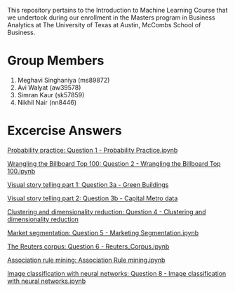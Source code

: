 This repository pertains to the Introduction to Machine Learning Course that we undertook during our enrollment in the Masters program in Business Analytics at The University of Texas at Austin, McCombs School of Business.

# Group Members
1. Meghavi Singhaniya (ms89872)
2. Avi Walyat (aw39578)
3. Simran Kaur (sk57859)
4. Nikhil Nair (nn8446)

# Excercise Answers
[Probability practice: Question 1 - Probability Practice.ipynb](https://github.com/meghavi1610/Group7_STA380_Excercises/blob/main/Question%201%20-%20Probability%20Practice.ipynb)

[Wrangling the Billboard Top 100: Question 2 - Wrangling the Billboard Top 100.ipynb](https://github.com/meghavi1610/Group7_STA380_Excercises/blob/main/Question%202%20-%20Wrangling%20the%20Billboard%20Top%20100.ipynb)

[Visual story telling part 1: Question 3a - Green Buildings](https://github.com/meghavi1610/Group7_STA380_Excercises/blob/main/Question%203a%20-%20Green%20Buildings.ipynb)

[Visual story telling part 2: Question 3b - Capital Metro data](https://github.com/meghavi1610/Group7_STA380_Excercises/blob/main/Question%203a%20-%20Green%20Buildings.ipynb)

[Clustering and dimensionality reduction: Question 4 - Clustering and dimensionality reduction](https://github.com/meghavi1610/Group7_STA380_Excercises/blob/main/Question%204%20-%20Clustering%20and%20dimensionality%20reduction.ipynb)

[Market segmentation: Question 5 - Marketing Segmentation.ipynb](https://github.com/meghavi1610/Group7_STA380_Excercises/blob/main/Question%205%20-%20Market%20Segmentation.ipynb)

[The Reuters corpus: Question 6 - Reuters_Corpus.ipynb](https://github.com/meghavi1610/Group7_STA380_Excercises/blob/main/Question%206%20-%20The%20Reuters%20Corpus.ipynb)

[Association rule mining: Association Rule mining.ipynb](https://github.com/meghavi1610/Group7_STA380_Excercises/blob/main/Question%207%20-%20Association%20Rule%20Mining.ipynb)

[Image classification with neural networks: Question 8 - Image classification with neural networks.ipynb](https://github.com/meghavi1610/Group7_STA380_Excercises/blob/main/Question%208%20-%20Image%20classification%20with%20neural%20networks.ipynb)

